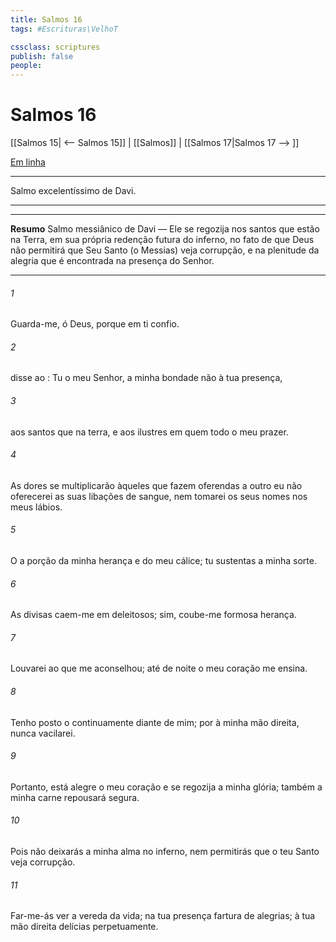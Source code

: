 ```yaml
---
title: Salmos 16
tags: #Escrituras\VelhoT

cssclass: scriptures
publish: false
people:
---
```


# Salmos 16
[[Salmos 15| <-- Salmos 15]] | [[Salmos]] | [[Salmos 17|Salmos 17 --> ]]

[Em linha](https://churchofjesuschrist.org/study/scriptures/ot/ps/16?lang=por)

---
Salmo excelentíssimo de Davi.

---

---
__Resumo__
Salmo messiânico de Davi — Ele se regozija nos santos que estão na Terra, em sua própria redenção futura do inferno, no fato de que Deus não permitirá que Seu Santo (o Messias) veja corrupção, e na plenitude da alegria que é encontrada na presença do Senhor.

---
###### 1 
Guarda-me, ó Deus, porque em ti confio.

###### 2 
 disse ao : Tu  o meu Senhor, a minha bondade não  à tua presença,

###### 3 
 aos santos que  na terra, e aos ilustres em quem  todo o meu prazer.

###### 4 
As dores se multiplicarão àqueles que fazem oferendas a outro  eu não oferecerei as suas libações de sangue, nem tomarei os seus nomes nos meus lábios.

###### 5 
O   a porção da minha herança e do meu cálice; tu sustentas a minha sorte.

###### 6 
As divisas caem-me em  deleitosos; sim, coube-me  formosa herança.

###### 7 
Louvarei ao  que me aconselhou; até de noite o meu coração me ensina.

###### 8 
Tenho posto o  continuamente diante de mim; por  à minha mão direita, nunca vacilarei.

###### 9 
Portanto, está alegre o meu coração e se regozija a minha glória; também a minha carne repousará segura.

###### 10 
Pois não deixarás a minha alma no inferno, nem permitirás que o teu Santo veja corrupção.

###### 11 
Far-me-ás ver a vereda da vida; na tua presença  fartura de alegrias; à tua mão direita  delícias perpetuamente.


